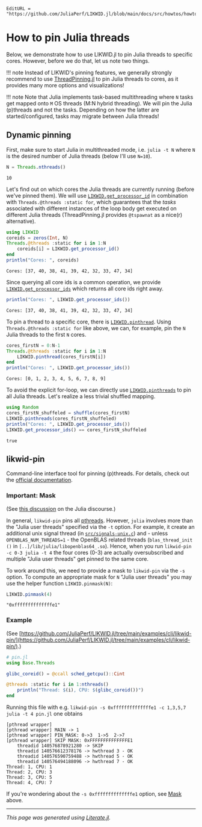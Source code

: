 ```@meta
EditURL = "https://github.com/JuliaPerf/LIKWID.jl/blob/main/docs/src/howtos/howto_pinning.jl"
```

# How to pin Julia threads

Below, we demonstrate how to use LIKWID.jl to pin
Julia threads to specific cores. However, before we do that, let us note two things.

!!! note
    Instead of LIKWID's pinning features, we generally strongly recommend
    to use [ThreadPinning.jl](https://github.com/carstenbauer.eu/ThreadPinning.jl)
    to pin Julia threads to cores, as it provides many more options and visualizations!

!!! note
    Note that Julia implements task-based multithreading where `N`
    tasks get mapped onto `M` OS threads (M:N hybrid threading).
    We will pin the Julia (p)threads and not the tasks.
    Depending on how the latter are started/configured, tasks may
    migrate between Julia threads!

## Dynamic pinning

First, make sure to start Julia in multithreaded mode, i.e. `julia -t N`
where `N` is the desired number of Julia threads (below I'll use `N=10`).

````julia
N = Threads.nthreads()
````

````
10
````

Let's find out on which cores the Julia threads are currently running (before we've pinned them).
We will use [`LIKWID.get_processor_id`](@ref) in combination with
`Threads.@threads :static for`, which guarantees that the *tasks* associated with different instances of the loop body
get executed on different Julia threads (ThreadPinning.jl provides `@tspawnat` as a nice(r) alternative).

````julia
using LIKWID
coreids = zeros(Int, N)
Threads.@threads :static for i in 1:N
    coreids[i] = LIKWID.get_processor_id()
end
println("Cores: ", coreids)
````

````
Cores: [37, 40, 38, 41, 39, 42, 32, 33, 47, 34]

````

Since querying all core ids is a common operation, we provide [`LIKWID.get_processor_ids`](@ref) which returns all core ids right away.

````julia
println("Cores: ", LIKWID.get_processor_ids())
````

````
Cores: [37, 40, 38, 41, 39, 42, 32, 33, 47, 34]

````

To pin a thread to a specific core, there is [`LIKWID.pinthread`](@ref).
Using `Threads.@threads :static for` like above, we can, for example, pin the `N` Julia threads to the first `N` cores.

````julia
cores_firstN = 0:N-1
Threads.@threads :static for i in 1:N
    LIKWID.pinthread(cores_firstN[i])
end
println("Cores: ", LIKWID.get_processor_ids())
````

````
Cores: [0, 1, 2, 3, 4, 5, 6, 7, 8, 9]

````

To avoid the explicit for-loop, we can directly use [`LIKWID.pinthreads`](@ref) to pin all Julia threads.
Let's realize a less trivial shuffled mapping.

````julia
using Random
cores_firstN_shuffeled = shuffle(cores_firstN)
LIKWID.pinthreads(cores_firstN_shuffeled)
println("Cores: ", LIKWID.get_processor_ids())
LIKWID.get_processor_ids() == cores_firstN_shuffeled
````

````
true
````

## likwid-pin

Command-line interface tool for pinning (p)threads. For details, check out the [official documentation](https://github.com/RRZE-HPC/likwid/wiki/Likwid-Pin).

### Important: Mask

(See [this discussion](https://discourse.julialang.org/t/thread-affinitization-pinning-julia-threads-to-cores/58069/7) on the Julia discourse.)

In general, `likwid-pin` pins all [pthreads](https://en.wikipedia.org/wiki/Pthreads). However, `julia` involves more than the "Julia user threads" specified via the `-t` option. For example, it create an additional unix signal thread (in [`src/signals-unix.c`](https://github.com/JuliaLang/julia/blob/master/src/signals-unix.c#L861)) and - unless `OPENBLAS_NUM_THREADS=1` - the OpenBLAS related threads (`blas_thread_init ()` in `[..]/lib/julia/libopenblas64_.so`). Hence, when you run `likwid-pin -c 0-3 julia -t 4` the four cores (0-3) are actually oversubscribed and multiple "Julia user threads" get pinned to the same core.

To work around this, we need to provide a mask to `likwid-pin` via the `-s` option. To compute an appropriate mask for `N` "Julia user threads" you may use the helper function `LIKWID.pinmask(N)`:

````julia
LIKWID.pinmask(4)
````

````
"0xffffffffffffffe1"
````

### Example

(See [https://github.com/JuliaPerf/LIKWID.jl/tree/main/examples/cli/likwid-pin/](https://github.com/JuliaPerf/LIKWID.jl/tree/main/examples/cli/likwid-pin/).)

```julia
# pin.jl
using Base.Threads

glibc_coreid() = @ccall sched_getcpu()::Cint

@threads :static for i in 1:nthreads()
    println("Thread: $(i), CPU: $(glibc_coreid())")
end
```

Running this file with e.g. `likwid-pin -s 0xffffffffffffffe1 -c 1,3,5,7 julia -t 4 pin.jl` one obtains
```
[pthread wrapper]
[pthread wrapper] MAIN -> 1
[pthread wrapper] PIN_MASK: 0->3  1->5  2->7
[pthread wrapper] SKIP MASK: 0xFFFFFFFFFFFFFFE1
	threadid 140576878921280 -> SKIP
	threadid 140576612378176 -> hwthread 3 - OK
	threadid 140576590759488 -> hwthread 5 - OK
	threadid 140576494188096 -> hwthread 7 - OK
Thread: 1, CPU: 1
Thread: 2, CPU: 3
Thread: 3, CPU: 5
Thread: 4, CPU: 7
```

If you're wondering about the `-s 0xffffffffffffffe1` option, see [Mask](@ref) above.

---

*This page was generated using [Literate.jl](https://github.com/fredrikekre/Literate.jl).*

